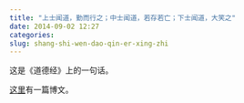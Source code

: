 ```yaml
---
title: "上士闻道，勤而行之；中士闻道，若存若亡；下士闻道，大笑之"
date: 2014-09-02 12:27
categories:
slug: shang-shi-wen-dao-qin-er-xing-zhi
---
```


这是《道德经》上的一句话。

[这里](http://www.jiaoyou.com/diary_6381_77.html)有一篇博文。
